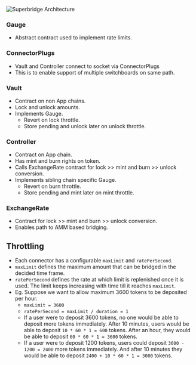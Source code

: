 ![Superbridge Architecture](arch.jpg)

### Gauge

- Abstract contract used to implement rate limits.

### ConnectorPlugs

- Vault and Controller connect to socket via ConnectorPlugs
- This is to enable support of multiple switchboards on same path.

### Vault

- Contract on non App chains.
- Lock and unlock amounts.
- Implements Gauge.
  - Revert on lock throttle.
  - Store pending and unlock later on unlock throttle.

### Controller

- Contract on App chain.
- Has mint and burn rights on token.
- Calls ExchangeRate contract for lock >> mint and burn >> unlock conversion.
- Implements sibling chain specific Gauge.
  - Revert on burn throttle.
  - Store pending and mint later on mint throttle.

### ExchangeRate

- Contract for lock >> mint and burn >> unlock conversion.
- Enables path to AMM based bridging.

## Throttling

- Each connector has a configurable `maxLimit` and `ratePerSecond`.
- `maxLimit` defines the maximum amount that can be bridged in the decided time frame.
- `ratePerSecond` defines the rate at which limit is replenished once it is used. The limit keeps increasing with time till it reaches `maxLimit`.
- Eg. Suppose we want to allow maximum 3600 tokens to be deposited per hour.
  - `maxLimit = 3600`
  - `ratePerSecond = maxLimit / duration = 1`
  - If a user were to deposit 3600 tokens, no one would be able to deposit more tokens immediately.
    After 10 minutes, users would be able to deposit `10 * 60 * 1 = 600` tokens.
    After an hour, they would be able to deposit `60 * 60 * 1 = 3600` tokens.
  - If a user were to deposit 1200 tokens, users could deposit `3600 - 1200 = 2400` more tokens immediately.
    And after 10 minutes they would be able to deposit `2400 + 10 * 60 * 1 = 3000` tokens.
